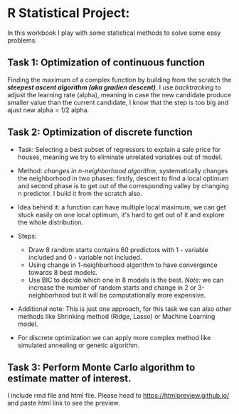 # R Statistical Project: 

In this workbook I play with some statistical methods to solve some easy problems: 

## Task 1: Optimization of continuous function

Finding the maximum of a complex function by building from the scratch the ***steepest ascent algorithm (aka gradien descent)***. I use *backtracking* to adjust the learning rate (alpha), meaning in case the new candidate produce smaller value than the current candidate, I know that the step is too big and ajust new alpha = 1/2 alpha.

## Task 2: Optimization of discrete function
- Task: Selecting a best subset of regressors to explain a sale price for houses, meaning we try to eliminate unrelated variables out of model.
- Method: *changes in n-neighborhood algorithm*, systematically changes the neighborhood in two phases: firstly, descent to find a local optimum and second phase is to get out of the corresponding valley by changing n predictor. I build it from the scratch also. 
- Idea behind it: a function can have multiple local maximum, we can get stuck easily on one local optimum, it's hard to get out of it and explore the whole distribution. 
- Steps: 
  -  Draw 8 random starts contains 60 predictors with 1 - variable included and 0 - variable not included.
  - Using change in 1-neighborhood algorithm to have convergence towards 8 best models.
  - Use BIC to decide which one in 8 models is the best.
*Note:* we can increase the number of random starts and change in 2 or 3-neighborhood but it will be computationally more expensive.

- Additional note: This is just one approach, for this task we can also other methods like Shrinking method (Ridge, Lasso) or Machine Learning model.
- For discrete optimization we can apply more complex method like simulated annealing or genetic algorithm.

## Task 3: Perform Monte Carlo algorithm to estimate matter of interest.

I include rmd file and html file. Please head to https://htmlpreview.github.io/ and paste html link to see the preview.
